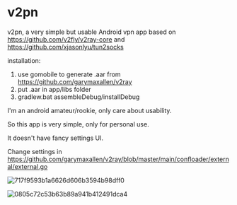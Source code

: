# v2pn
v2pn, a very simple but usable Android vpn app based on https://github.com/v2fly/v2ray-core and https://github.com/xjasonlyu/tun2socks

installation:

1. use gomobile to generate .aar from https://github.com/garymaxallen/v2ray
2. put .aar in app/libs folder
3. gradlew.bat assembleDebug/installDebug

I'm an android amateur/rookie, only care about usability.

So this app is very simple, only for personal use.

It doesn't have fancy settings UI.

Change settings in https://github.com/garymaxallen/v2ray/blob/master/main/confloader/external/external.go

![717f9593b1a6626d606b3594b98dff0](https://user-images.githubusercontent.com/10022333/168070695-c3052353-50fd-4188-99a7-ea4428b95970.jpg)

![0805c72c53b63b89a941b412491dca4](https://user-images.githubusercontent.com/10022333/168070720-a2432242-0569-48f3-87dc-232ae45bbf1a.jpg)



